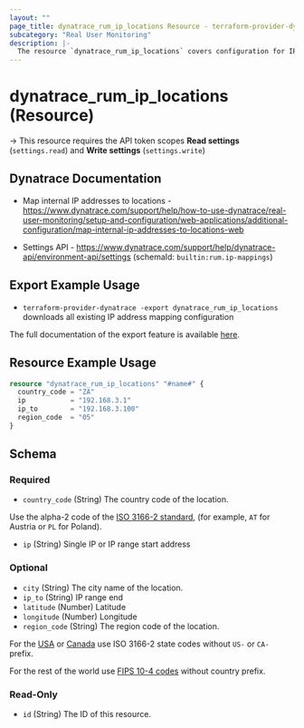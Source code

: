 ```yaml
---
layout: ""
page_title: dynatrace_rum_ip_locations Resource - terraform-provider-dynatrace"
subcategory: "Real User Monitoring"
description: |-
  The resource `dynatrace_rum_ip_locations` covers configuration for IP address mapping rules for real user monitoring
---
```


# dynatrace_rum_ip_locations (Resource)

-> This resource requires the API token scopes **Read settings** (`settings.read`) and **Write settings** (`settings.write`)

## Dynatrace Documentation

- Map internal IP addresses to locations - https://www.dynatrace.com/support/help/how-to-use-dynatrace/real-user-monitoring/setup-and-configuration/web-applications/additional-configuration/map-internal-ip-addresses-to-locations-web

- Settings API - https://www.dynatrace.com/support/help/dynatrace-api/environment-api/settings (schemaId: `builtin:rum.ip-mappings`)

## Export Example Usage

- `terraform-provider-dynatrace -export dynatrace_rum_ip_locations` downloads all existing IP address mapping configuration

The full documentation of the export feature is available [here](https://registry.terraform.io/providers/dynatrace-oss/dynatrace/latest/docs/guides/export-v2).

## Resource Example Usage

```terraform
resource "dynatrace_rum_ip_locations" "#name#" {
  country_code = "ZA"
  ip           = "192.168.3.1"
  ip_to        = "192.168.3.100"
  region_code  = "05"
}
```

<!-- schema generated by tfplugindocs -->
## Schema

### Required

- `country_code` (String) The country code of the location. 

 Use the alpha-2 code of the [ISO 3166-2 standard](https://dt-url.net/iso3166-2), (for example, `AT` for Austria or `PL` for Poland).
- `ip` (String) Single IP or IP range start address

### Optional

- `city` (String) The city name of the location.
- `ip_to` (String) IP range end
- `latitude` (Number) Latitude
- `longitude` (Number) Longitude
- `region_code` (String) The region code of the location. 

 For the [USA](https://dt-url.net/iso3166us) or [Canada](https://dt-url.net/iso3166ca) use ISO 3166-2 state codes without `US-` or `CA-` prefix. 

 For the rest of the world use [FIPS 10-4 codes](https://dt-url.net/fipscodes) without country prefix.

### Read-Only

- `id` (String) The ID of this resource.
 